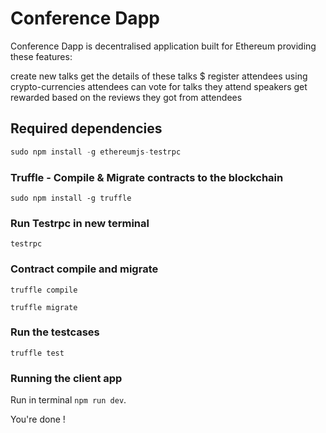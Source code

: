 # Conference  Dapp

Conference  Dapp is decentralised application built for Ethereum providing these features:

create new talks
get the details of these talks $ register attendees using crypto-currencies
attendees can vote for talks they attend
speakers get rewarded based on the reviews they got from attendees


## Required dependencies

```js
sudo npm install -g ethereumjs-testrpc
```

### Truffle - Compile & Migrate contracts to the blockchain

```
sudo npm install -g truffle
```

### Run Testrpc in new terminal

```
testrpc
```


### Contract compile and migrate

```
truffle compile
```

```
truffle migrate
```

### Run the testcases

```
truffle test
```

### Running the client app

Run in terminal ```npm run dev```.

You're done !
